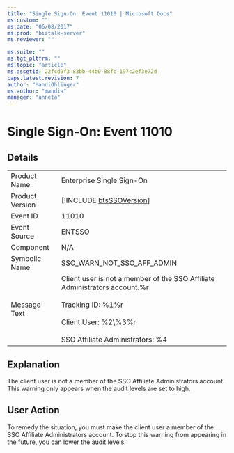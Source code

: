 ```yaml
---
title: "Single Sign-On: Event 11010 | Microsoft Docs"
ms.custom: ""
ms.date: "06/08/2017"
ms.prod: "biztalk-server"
ms.reviewer: ""

ms.suite: ""
ms.tgt_pltfrm: ""
ms.topic: "article"
ms.assetid: 22fcd9f3-83bb-44b0-88fc-197c2ef3e72d
caps.latest.revision: 7
author: "MandiOhlinger"
ms.author: "mandia"
manager: "anneta"
---
```

# Single Sign-On: Event 11010
## Details  
  
|                 |                                                                                                                                                                                         |
|-----------------|-----------------------------------------------------------------------------------------------------------------------------------------------------------------------------------------|
|  Product Name   |                                                                                Enterprise Single Sign-On                                                                                |
| Product Version |                                                               [!INCLUDE [btsSSOVersion](../includes/btsssoversion-md.md)]                                                               |
|    Event ID     |                                                                                          11010                                                                                          |
|  Event Source   |                                                                                         ENTSSO                                                                                          |
|    Component    |                                                                                           N/A                                                                                           |
|  Symbolic Name  |                                                                               SSO_WARN_NOT_SSO_AFF_ADMIN                                                                                |
|  Message Text   | Client user is not a member of the SSO Affiliate Administrators account.%r<br /><br /> Tracking ID: %1%r<br /><br /> Client User: %2\\%3%r<br /><br /> SSO Affiliate Administrators: %4 |
  
## Explanation  
 The client user is not a member of the SSO Affiliate Administrators account. This warning only appears when the audit levels are set to high.  
  
## User Action  
 To remedy the situation, you must make the client user a member of the SSO Affiliate Administrators account. To stop this warning from appearing in the future, you can lower the audit levels.